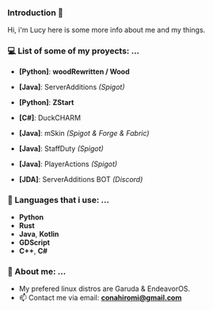 ### Introduction 👋
  Hi, i'm Lucy here is some more info about me and my things.

### 💻 List of some of my proyects: ...
  - **[Python]**: **woodRewritten / Wood**                                       
  - **[Java]**: ServerAdditions *(Spigot)*
  - **[Python]**: **ZStart**

  - **[C#]**: DuckCHARM
  - **[Java]**: mSkin *(Spigot & Forge & Fabric)*
  - **[Java]**: StaffDuty *(Spigot)*
  - **[Java]**: PlayerActions *(Spigot)*
  - **[JDA]**: ServerAdditions BOT *(Discord)*
  

### 📝 Languages that i use: ...
  - **Python**
  - **Rust**
  - **Java**, **Kotlin**
  - **GDScript**
  - **C++**, **C#**


<!--
### 📑 Other languages ...
  - *TypeScript*, *JavaScript*
  - Scripting: *PowerShell*, *Batch*, *Bash/Shell*, *AutoHotKey*
  - LUA *(fuck you lua)*
-->

### 💌 About me: ...
  - My prefered linux distros are Garuda & EndeavorOS.
  - 📫 Contact me via email: **conahiromi@gmail.com**
